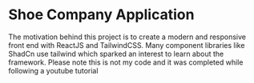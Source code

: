 # Shoe Company Application

The motivation behind this project is to create a modern and responsive front end with ReactJS and TailwindCSS. Many component libraries like ShadCn use tailwind which sparked an interest to learn about the framework. Please note this is not my code and it was completed while following a youtube tutorial

